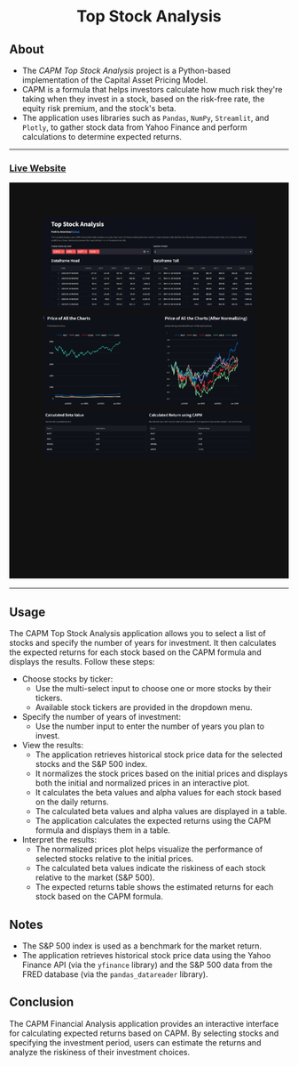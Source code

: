<h1 align="center">
    Top Stock Analysis
</h1>

## About
- The *CAPM Top Stock Analysis* project is a Python-based implementation of the Capital Asset Pricing Model. 
- CAPM is a formula that helps investors calculate how much risk they're taking when they invest in a stock, based on the risk-free rate, the equity risk premium, and the stock's beta. 
- The application uses libraries such as `Pandas`, `NumPy`, `Streamlit`, and `Plotly`, to gather stock data from Yahoo Finance and perform calculations to determine expected returns.

---

### [Live Website](https://topstock.streamlit.app/)

![capm-webpage](top-stock-analysis.jpg)

---

## Usage
The CAPM Top Stock Analysis application allows you to select a list of stocks and specify the number of years for investment. It then calculates the expected returns for each stock based on the CAPM formula and displays the results. Follow these steps:

* Choose stocks by ticker:
  * Use the multi-select input to choose one or more stocks by their tickers.
  * Available stock tickers are provided in the dropdown menu.
* Specify the number of years of investment:
  * Use the number input to enter the number of years you plan to invest.
* View the results:
  * The application retrieves historical stock price data for the selected stocks and the S&P 500 index.
  * It normalizes the stock prices based on the initial prices and displays both the initial and normalized prices in an interactive plot.
  * It calculates the beta values and alpha values for each stock based on the daily returns.
  * The calculated beta values and alpha values are displayed in a table.
  * The application calculates the expected returns using the CAPM formula and displays them in a table.
* Interpret the results:
  * The normalized prices plot helps visualize the performance of selected stocks relative to the initial prices.
  * The calculated beta values indicate the riskiness of each stock relative to the market (S&P 500).
  * The expected returns table shows the estimated returns for each stock based on the CAPM formula.

## Notes
* The S&P 500 index is used as a benchmark for the market return.
* The application retrieves historical stock price data using the Yahoo Finance API (via the `yfinance` library) and the S&P 500 data from the FRED database (via the `pandas_datareader` library).

## Conclusion
The CAPM Financial Analysis application provides an interactive interface for calculating expected returns based on CAPM. By selecting stocks and specifying the investment period, users can estimate the returns and analyze the riskiness of their investment choices.
